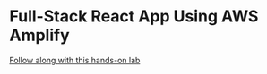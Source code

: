 # Full-Stack React App Using AWS Amplify

[Follow along with this hands-on lab](https://aws.amazon.com/getting-started/hands-on/build-react-app-amplify-graphql/)


